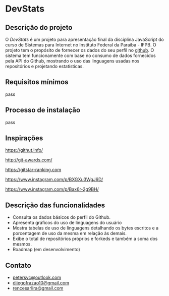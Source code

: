 # DevStats

## Descrição do projeto

O *DevStats* é um projeto para apresentação final da disciplina JavaScript do curso de Sistemas para Internet no Instituto Federal da Paraíba - IFPB.
O projeto tem o propósito de fornecer os dados do seu perfil no [github](https://github.com). O sistema tem funcionamente com base no consumo de dados fornecidos pela API do Github, mostrando o uso das linguagens usadas nos repositórios e projetando estatísticas.

## Requisitos mínimos

pass

## Processo de instalação

pass

## Inspirações

https://githut.info/


http://git-awards.com/


https://gitstar-ranking.com


https://www.instagram.com/p/BXGXu3WgJ6D/


https://www.instagram.com/p/Bax6r-2g9BH/

## Descrição das funcionalidades

+ Consulta os dados básicos do perfil do Github.
+ Apresenta gráficos do uso de linguagens do usuário
+ Mostra tabelas de uso de linguagens detalhando os bytes escritos e a porcentagem de uso da mesma em relação às demais.
+ Exibe o total de repositórios próprios e forkeds e também a soma dos mesmos.
+ Roadmap (em desenvolvimento)

## Contato

+ <petersvc@outlook.com>
+ <diiegofrazao10@gmail.com>
+ <rencesarlira@gmail.com>
